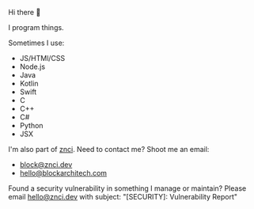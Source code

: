 Hi there 👋

I program things.

Sometimes I use:
- JS/HTMl/CSS
- Node.js
- Java
- Kotlin
- Swift
- C
- C++
- C#
- Python
- JSX

I'm also part of [znci](https://github.com/znci).
Need to contact me? Shoot me an email:
- block@znci.dev 
- hello@blockarchitech.com

Found a security vulnerability in something I manage or maintain? Please email hello@znci.dev with subject: "[SECURITY]: Vulnerability Report"
  

